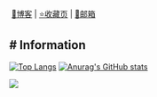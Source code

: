 ​                                                               [🍟博客](https://www.yuzia.cc) | [⭐收藏页](https://page.yuzia.cc) | [📧邮箱](mailto:yuzi@skana.cn) 

## # Information

[![Top Langs](https://github-readme-stats.vercel.app/api/top-langs/?username=yuzi-ska)](https://github.com/anuraghazra/github-readme-stats)       [![Anurag's GitHub stats](https://github-readme-stats.vercel.app/api?username=yuzi-ska)](https://github.com/anuraghazra/github-readme-stats)

![](https://count.getloli.com/@Yuzi_ska?name=Yuzi_ska&theme=moebooru&padding=8&offset=0&align=top&scale=1&pixelated=1&darkmode=auto)

